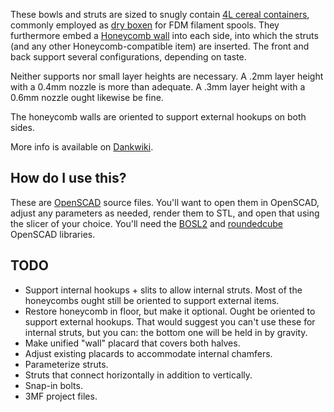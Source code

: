These bowls and struts are sized to snugly contain [4L cereal containers](https://www.amazon.com/gp/product/B0CFLJCJSF),
commonly employed as [dry boxen](https://www.thingiverse.com/thing:6254854) for
FDM filament spools. They furthermore embed a [Honeycomb wall](https://www.printables.com/model/152592-honeycomb-storage-wall)
into each side, into which the struts (and any other Honeycomb-compatible
item) are inserted. The front and back support several configurations,
depending on taste.

Neither supports nor small layer heights are necessary. A .2mm layer height 
with a 0.4mm nozzle is more than adequate. A .3mm layer height with a 0.6mm
nozzle ought likewise be fine.

The honeycomb walls are oriented to support external hookups on both sides.

More info is available on [Dankwiki](https://nick-black.com/dankwiki/index.php/Dank%27s_Magnificent_Bowls).

## How do I use this?

These are [OpenSCAD](https://openscad.org/) source files. You'll want to
open them in OpenSCAD, adjust any parameters as needed, render them to
STL, and open that using the slicer of your choice. You'll need the
[BOSL2](https://github.com/BelfrySCAD/BOSL2) and
[roundedcube](https://danielupshaw.com/openscad-rounded-corners/) OpenSCAD
libraries.

## TODO

* Support internal hookups + slits to allow internal struts. Most of the
  honeycombs ought still be oriented to support external items.
* Restore honeycomb in floor, but make it optional. Ought be oriented to
    support external hookups. That would suggest you can't use these for
    internal struts, but you can: the bottom one will be held in by gravity.
* Make unified "wall" placard that covers both halves.
* Adjust existing placards to accommodate internal chamfers.
* Parameterize struts.
* Struts that connect horizontally in addition to vertically.
* Snap-in bolts.
* 3MF project files.

